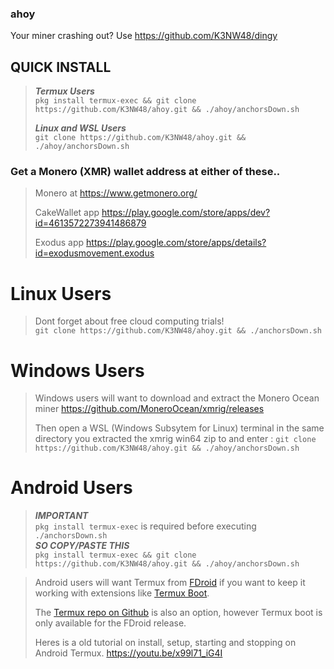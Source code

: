 ### ahoy

Your miner crashing out? Use https://github.com/K3NW48/dingy  

## QUICK INSTALL  

>***Termux Users***  
>`pkg install termux-exec && git clone https://github.com/K3NW48/ahoy.git && ./ahoy/anchorsDown.sh` 
>
>***Linux and WSL Users***   
>`git clone https://github.com/K3NW48/ahoy.git && ./ahoy/anchorsDown.sh`  

### Get a Monero (XMR) wallet address at either of these..

>Monero at https://www.getmonero.org/ 
>
>CakeWallet app https://play.google.com/store/apps/dev?id=4613572273941486879 
>
>Exodus app https://play.google.com/store/apps/details?id=exodusmovement.exodus  



# Linux Users

>Dont forget about free cloud computing trials!  
>`git clone https://github.com/K3NW48/ahoy.git && ./anchorsDown.sh`  

# Windows Users

>Windows users will want to download and extract the Monero Ocean miner https://github.com/MoneroOcean/xmrig/releases
>
>Then open a WSL (Windows Subsytem for Linux) terminal in the same directory you extracted the xmrig win64 zip to and enter : `git clone https://github.com/K3NW48/ahoy.git && ./ahoy/anchorsDown.sh`  

# Android Users

>***IMPORTANT***  
>`pkg install termux-exec` is required before executing `./anchorsDown.sh`  
>***SO COPY/PASTE THIS***  
>`pkg install termux-exec && git clone https://github.com/K3NW48/ahoy.git && ./ahoy/anchorsDown.sh`  
  
>Android users will want Termux from [FDroid](https://f-droid.org/en/packages/com.termux/) if you want to keep it working with extensions like [Termux Boot](https://f-droid.org/en/packages/com.termux.boot/).
>
>The [Termux repo on Github](https://github.com/termux/termux-app/releases) is also an option, however Termux boot is only available for the FDroid release.
>
>Heres is a old tutorial on install, setup, starting and stopping on Android Termux.
>https://youtu.be/x99l71_iG4I

